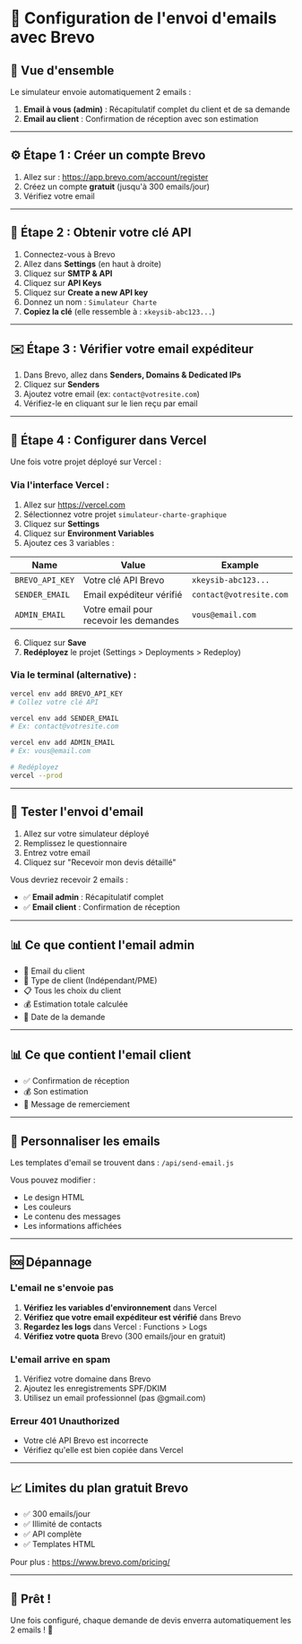 # 📧 Configuration de l'envoi d'emails avec Brevo

## 🎯 Vue d'ensemble

Le simulateur envoie automatiquement 2 emails :
1. **Email à vous (admin)** : Récapitulatif complet du client et de sa demande
2. **Email au client** : Confirmation de réception avec son estimation

---

## ⚙️ Étape 1 : Créer un compte Brevo

1. Allez sur : https://app.brevo.com/account/register
2. Créez un compte **gratuit** (jusqu'à 300 emails/jour)
3. Vérifiez votre email

---

## 🔑 Étape 2 : Obtenir votre clé API

1. Connectez-vous à Brevo
2. Allez dans **Settings** (en haut à droite)
3. Cliquez sur **SMTP & API**
4. Cliquez sur **API Keys**
5. Cliquez sur **Create a new API key**
6. Donnez un nom : `Simulateur Charte`
7. **Copiez la clé** (elle ressemble à : `xkeysib-abc123...`)

---

## ✉️ Étape 3 : Vérifier votre email expéditeur

1. Dans Brevo, allez dans **Senders, Domains & Dedicated IPs**
2. Cliquez sur **Senders**
3. Ajoutez votre email (ex: `contact@votresite.com`)
4. Vérifiez-le en cliquant sur le lien reçu par email

---

## 🚀 Étape 4 : Configurer dans Vercel

Une fois votre projet déployé sur Vercel :

### Via l'interface Vercel :

1. Allez sur https://vercel.com
2. Sélectionnez votre projet `simulateur-charte-graphique`
3. Cliquez sur **Settings**
4. Cliquez sur **Environment Variables**
5. Ajoutez ces 3 variables :

| Name | Value | Example |
|------|-------|---------|
| `BREVO_API_KEY` | Votre clé API Brevo | `xkeysib-abc123...` |
| `SENDER_EMAIL` | Email expéditeur vérifié | `contact@votresite.com` |
| `ADMIN_EMAIL` | Votre email pour recevoir les demandes | `vous@email.com` |

6. Cliquez sur **Save**
7. **Redéployez** le projet (Settings > Deployments > Redeploy)

### Via le terminal (alternative) :

```bash
vercel env add BREVO_API_KEY
# Collez votre clé API

vercel env add SENDER_EMAIL
# Ex: contact@votresite.com

vercel env add ADMIN_EMAIL
# Ex: vous@email.com

# Redéployez
vercel --prod
```

---

## 🧪 Tester l'envoi d'email

1. Allez sur votre simulateur déployé
2. Remplissez le questionnaire
3. Entrez votre email
4. Cliquez sur "Recevoir mon devis détaillé"

Vous devriez recevoir 2 emails :
- ✅ **Email admin** : Récapitulatif complet
- ✅ **Email client** : Confirmation de réception

---

## 📊 Ce que contient l'email admin

- 📧 Email du client
- 👤 Type de client (Indépendant/PME)
- 📋 Tous les choix du client
- 💰 Estimation totale calculée
- 📅 Date de la demande

---

## 📊 Ce que contient l'email client

- ✅ Confirmation de réception
- 💰 Son estimation
- 💬 Message de remerciement

---

## 🔧 Personnaliser les emails

Les templates d'email se trouvent dans : `/api/send-email.js`

Vous pouvez modifier :
- Le design HTML
- Les couleurs
- Le contenu des messages
- Les informations affichées

---

## 🆘 Dépannage

### L'email ne s'envoie pas

1. **Vérifiez les variables d'environnement** dans Vercel
2. **Vérifiez que votre email expéditeur est vérifié** dans Brevo
3. **Regardez les logs** dans Vercel : Functions > Logs
4. **Vérifiez votre quota** Brevo (300 emails/jour en gratuit)

### L'email arrive en spam

1. Vérifiez votre domaine dans Brevo
2. Ajoutez les enregistrements SPF/DKIM
3. Utilisez un email professionnel (pas @gmail.com)

### Erreur 401 Unauthorized

- Votre clé API Brevo est incorrecte
- Vérifiez qu'elle est bien copiée dans Vercel

---

## 📈 Limites du plan gratuit Brevo

- ✅ 300 emails/jour
- ✅ Illimité de contacts
- ✅ API complète
- ✅ Templates HTML

Pour plus : https://www.brevo.com/pricing/

---

## 🎯 Prêt !

Une fois configuré, chaque demande de devis enverra automatiquement les 2 emails ! 🚀

